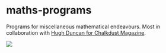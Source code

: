 # maths-programs
Programs for miscellaneous mathematical endeavours. Most in collaboration with [Hugh Duncan for Chalkdust Magazine](http://chalkdustmagazine.com/author/hughduncan/).

![](https://i0.wp.com/chalkdustmagazine.com/wp-content/uploads/2015/10/bg-fractograms.jpg)